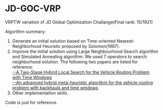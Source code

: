 # JD-GOC-VRP
VRPTW variation of JD Global Optimization Challange(Final rank: 15/1921)


Algorithm summary:
1. Generate an initial solution based on Time-oriented Nearest-Neighborhood Heuristic proposed by Solomon(1987).
2. Improve the initial solution using Large Neighbourhood Search algorithm and Simulated Annealing algorithm. We used 7 operators to search neighborhood solution. The following two papers are listed for reference:<br>
    [--A Two-Stage Hybrid Local Search for the Vehicle Routing Problem with Time Windows](https://pdfs.semanticscholar.org/c88a/7ae45e8905a674e09a543b7228a6190c9d92.pdf)<br>
    [--An advanced hybrid meta-heuristic algorithm for the vehicle routing problem with backhauls and time windows](https://www.sciencedirect.com/science/article/abs/pii/S0360835214003453)
3. Other implementation skills.


Code is just for reference.
